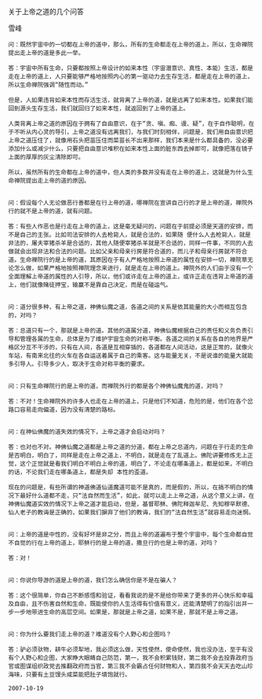 关于上帝之道的几个问答

雪峰


    问：既然宇宙中的一切都在上帝的道中，那么，所有的生命都走在上帝的道上，所以，生命禅院提出走上帝的道是多此一举。

    答：宇宙中所有生命，只要都按照上帝设计的如来本性（宇宙潜意识、真性、本能）生活，都是走在上帝的道上，人只要能够严格地按照内心的第一驱动力去生存生活，都是走在上帝的道上，所以生命禅院强调“随性而动。”

    但是，人如果违背如来本性而存活生活，就背离了上帝的道，就是远离了如来本性。如果我们能回到源头生存生活，我们就回归了如来本性，就返回到了上帝的道上。

    人类背离上帝之道的原因在于拥有了自由意识，在于“贪、嗔、痴、谩、疑”，在于自作聪明，在于不听从内心灵的导引，上帝之道没有远离我们，与我们时刻相伴，问题是，我们用自由意识把上帝之道压住了，就像用石头把苗压住而菜苗长不出来那样，我们本来是什么都具备的，没必要添加什么或减少什么，只要把自由意识堆积在如来本性上面的脏东西去掉即可，就像把落在镜子上面的厚厚的灰尘清除即可。

    所以，虽然所有的生命都在上帝的道中，但人类的多数并没有走在上帝的道上，这就是为什么生命禅院提出走上帝的道的原因。


    问：假设每个人无论做恶行善都是在行上帝的道，哪禅院在宣讲自己行的才是上帝的道，禅院外行的就不是上帝的道，就有问题。

    答：有些人作恶也是行走在上帝的道上，这是毫无疑问的，问题在于前提必须是天道的安排，而不是自己的主张。比如司法安排的人去枪毙人，就是合法的，如果随 便什么人去枪毙人，就是非法的，屠夫宰猪杀羊是合适的，其他人随便宰猪杀羊就是不合适的，同样一件事，不同的人去做就会出现非法和合法的问题。比如父亲和母亲行房是符合道的，而儿子和母亲行房就不符合道。生命禅院行的是上帝的道，其原因在于有人严格地按照上帝道的属性在安排一切，禅院草无论怎么做，如果严格地按照禅院理念来进行，就是走在上帝的道上。禅院外的人们由于没有一个全面理解上帝道的属性的人引导，所以，他们或许走在上帝的道上，或许正走在违背上帝道的道上，他们就像赌徒押宝，输赢不是靠自己决定，而是在碰运气。


    问：道分很多种，有上帝之道，神佛仙魔之道，各道之间的关系是依其能量的大小而相互包含的，对吗？

    答：总道只有一个，那就是上帝的道。其他的道属分道，神佛仙魔根据自己的责任和义务负责引导和管理各属的生命，总体是为了维护宇宙生命的对称平衡。各道之间的关系在各自的地界是严格区分互不干涉的，只有在人间，各道是互相穿插的，各道都在人间活动，这是正常的，就像火车站，有南来北往的火车在各自运送着属于自己的乘客。这与能量无关，不是说谁的能量大就能多引导人。引导多少人，取决于生命对称平衡的要求。


    问：只有生命禅院行的是上帝的道，而禅院外行的都是各个神佛仙魔鬼的道，对吗？

    答：不对！生命禅院外的许多人也走在上帝的道上，只是他们不知道，危险的是，他们在各个岔路口容易走向偏道，因为没有清楚的路标。


    问：在神仙佛魔的道失效的情况下，上帝之道才会启动对吗？

    答：也对也不对。神佛仙魔之道都是上帝之道的分道，都在上帝之总道内，问题在于行走的生命是否明白，明白了，同样是走在上帝之道上，不明白，就是走在了乱道上。佛陀讲要修炼无上正觉，这个正觉就是看我们明白不明白上帝的道，明白了，不论走在哪条道上，都是如来，不明白的话，不论我们走在哪条道上，都是失却 本性的歪道。

    现在的问题是，有些所谓的神道佛道仙道魔道可能不是真的，而是假的，所以，在搞不明白的情况下最好什么道都不走，只“法自然而生活”，如此，就可以走上上帝之道，从这个意义上讲，在神佛仙魔道实效的情况下上帝之道才能启动，但是，基督耶稣、佛陀释迦牟尼、先知穆罕默德、仙人老子的教诲是正确的，如果我们摒弃了他们的教诲，我们的“法自然生活”就容易走向迷惘。


    问：上帝的道是中性的，没有好坏是非之分，而且上帝的道遍布于整个宇宙中，每个生命都自觉不自觉的行在上帝的道上，耶稣行的是上帝的道，撒旦行的也是上帝的道，对吗？

    答：对！


    问：你说你导游的道是上帝的道，我们怎么确信你是不是在骗人？

    答：这个很简单，你自己不断感悟和验证，看看我说的是不是给你带来了更多的开心快乐和幸福及自由，且不伤害自然和生命，既能使你的人生活得有价值有意义，还能清楚明了的指引出并一步一步地带进生命的高层空间。如果是，那就是上帝之道，如果不是，那就不是上帝之道。


    问：你为什么要我们走上帝的道？难道没有个人野心和企图吗？

    答：驴必须驮物，耕牛必须犁地，我必须这么做，天性使然，使命使然，我也没办法，至于有没有个人野心和企图，大家睁大眼睛自己防范，第一，我不会积累钱财，第二我不会去投靠政府当官或图谋组织政党去推翻政府而当官，第三我不会霸占任何财物和人，第四我不会天天去吃山珍海味，只要有土豆馒头咸菜能把肚子填饱就行。

    2007-10-19




